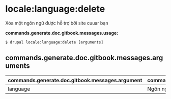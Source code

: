 # locale:language:delete
Xóa một ngôn ngữ được hỗ trợ bởi site cuuar bạn

**commands.generate.doc.gitbook.messages.usage:**
```
$ drupal locale:language:delete [arguments]
```

## commands.generate.doc.gitbook.messages.arguments
commands.generate.doc.gitbook.messages.argument | commands.generate.doc.gitbook.messages.details
---------|-------------
language | Ngôn ngữ ví sụ như es hoặc Spanish
